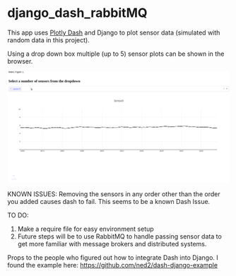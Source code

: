 # django_dash_rabbitMQ

This app uses [Plotly Dash](https://plot.ly/products/dash/) and Django to plot sensor data (simulated with random data in this project).

Using a drop down box multiple (up to 5) sensor plots can be shown in the browser.

![Dash Plots Gif](https://github.com/pbybee/django_dash_rabbitMQ/blob/master/sensorVizExample.gif)

KNOWN ISSUES:
Removing the sensors in any order other than the order you added causes dash to fail. This seems to be a known Dash Issue.

TO DO:
1. Make a require file for easy environment setup
2. Future steps will be to use RabbitMQ to handle passing sensor data to get more familiar with message brokers and distributed systems.



Props to the people who figured out how to integrate Dash into Django. I found the example here:
https://github.com/ned2/dash-django-example
